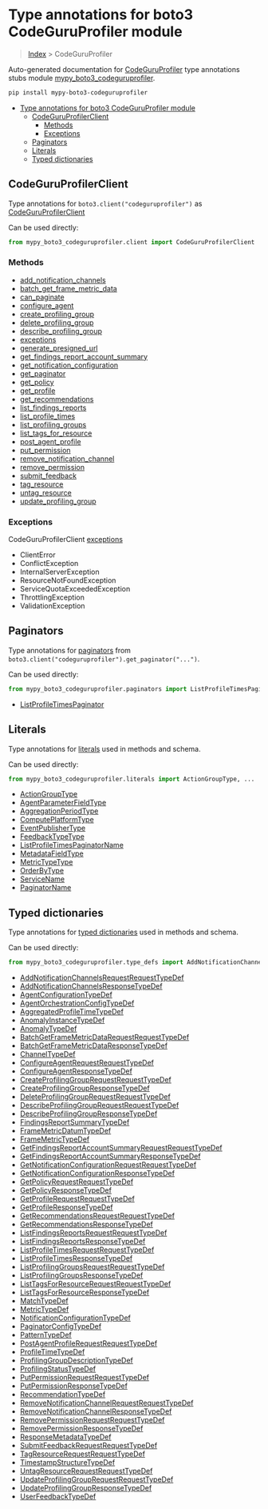 # Type annotations for boto3 CodeGuruProfiler module

> [Index](..) > CodeGuruProfiler

Auto-generated documentation for
[CodeGuruProfiler](https://boto3.amazonaws.com/v1/documentation/api/latest/reference/services/codeguruprofiler.html#CodeGuruProfiler)
type annotations stubs module
[mypy_boto3_codeguruprofiler](https://pypi.org/project/mypy-boto3-codeguruprofiler/).

```bash
pip install mypy-boto3-codeguruprofiler
```

- [Type annotations for boto3 CodeGuruProfiler module](#type-annotations-for-boto3-codeguruprofiler-module)
  - [CodeGuruProfilerClient](#codeguruprofilerclient)
    - [Methods](#methods)
    - [Exceptions](#exceptions)
  - [Paginators](#paginators)
  - [Literals](#literals)
  - [Typed dictionaries](#typed-dictionaries)

## CodeGuruProfilerClient

Type annotations for `boto3.client("codeguruprofiler")` as
[CodeGuruProfilerClient](./client.md)

Can be used directly:

```python
from mypy_boto3_codeguruprofiler.client import CodeGuruProfilerClient
```

### Methods

- [add_notification_channels](./client.md#add_notification_channels)
- [batch_get_frame_metric_data](./client.md#batch_get_frame_metric_data)
- [can_paginate](./client.md#can_paginate)
- [configure_agent](./client.md#configure_agent)
- [create_profiling_group](./client.md#create_profiling_group)
- [delete_profiling_group](./client.md#delete_profiling_group)
- [describe_profiling_group](./client.md#describe_profiling_group)
- [exceptions](./client.md#exceptions)
- [generate_presigned_url](./client.md#generate_presigned_url)
- [get_findings_report_account_summary](./client.md#get_findings_report_account_summary)
- [get_notification_configuration](./client.md#get_notification_configuration)
- [get_paginator](./client.md#get_paginator)
- [get_policy](./client.md#get_policy)
- [get_profile](./client.md#get_profile)
- [get_recommendations](./client.md#get_recommendations)
- [list_findings_reports](./client.md#list_findings_reports)
- [list_profile_times](./client.md#list_profile_times)
- [list_profiling_groups](./client.md#list_profiling_groups)
- [list_tags_for_resource](./client.md#list_tags_for_resource)
- [post_agent_profile](./client.md#post_agent_profile)
- [put_permission](./client.md#put_permission)
- [remove_notification_channel](./client.md#remove_notification_channel)
- [remove_permission](./client.md#remove_permission)
- [submit_feedback](./client.md#submit_feedback)
- [tag_resource](./client.md#tag_resource)
- [untag_resource](./client.md#untag_resource)
- [update_profiling_group](./client.md#update_profiling_group)

### Exceptions

CodeGuruProfilerClient [exceptions](./client.md#exceptions)

- ClientError
- ConflictException
- InternalServerException
- ResourceNotFoundException
- ServiceQuotaExceededException
- ThrottlingException
- ValidationException

## Paginators

Type annotations for [paginators](./paginators.md) from
`boto3.client("codeguruprofiler").get_paginator("...")`.

Can be used directly:

```python
from mypy_boto3_codeguruprofiler.paginators import ListProfileTimesPaginator, ...
```

- [ListProfileTimesPaginator](./paginators.md#listprofiletimespaginator)

## Literals

Type annotations for [literals](./literals.md) used in methods and schema.

Can be used directly:

```python
from mypy_boto3_codeguruprofiler.literals import ActionGroupType, ...
```

- [ActionGroupType](./literals.md#actiongrouptype)
- [AgentParameterFieldType](./literals.md#agentparameterfieldtype)
- [AggregationPeriodType](./literals.md#aggregationperiodtype)
- [ComputePlatformType](./literals.md#computeplatformtype)
- [EventPublisherType](./literals.md#eventpublishertype)
- [FeedbackTypeType](./literals.md#feedbacktypetype)
- [ListProfileTimesPaginatorName](./literals.md#listprofiletimespaginatorname)
- [MetadataFieldType](./literals.md#metadatafieldtype)
- [MetricTypeType](./literals.md#metrictypetype)
- [OrderByType](./literals.md#orderbytype)
- [ServiceName](./literals.md#servicename)
- [PaginatorName](./literals.md#paginatorname)

## Typed dictionaries

Type annotations for [typed dictionaries](./type_defs.md) used in methods and
schema.

Can be used directly:

```python
from mypy_boto3_codeguruprofiler.type_defs import AddNotificationChannelsRequestRequestTypeDef, ...
```

- [AddNotificationChannelsRequestRequestTypeDef](./type_defs.md#addnotificationchannelsrequestrequesttypedef)
- [AddNotificationChannelsResponseTypeDef](./type_defs.md#addnotificationchannelsresponsetypedef)
- [AgentConfigurationTypeDef](./type_defs.md#agentconfigurationtypedef)
- [AgentOrchestrationConfigTypeDef](./type_defs.md#agentorchestrationconfigtypedef)
- [AggregatedProfileTimeTypeDef](./type_defs.md#aggregatedprofiletimetypedef)
- [AnomalyInstanceTypeDef](./type_defs.md#anomalyinstancetypedef)
- [AnomalyTypeDef](./type_defs.md#anomalytypedef)
- [BatchGetFrameMetricDataRequestRequestTypeDef](./type_defs.md#batchgetframemetricdatarequestrequesttypedef)
- [BatchGetFrameMetricDataResponseTypeDef](./type_defs.md#batchgetframemetricdataresponsetypedef)
- [ChannelTypeDef](./type_defs.md#channeltypedef)
- [ConfigureAgentRequestRequestTypeDef](./type_defs.md#configureagentrequestrequesttypedef)
- [ConfigureAgentResponseTypeDef](./type_defs.md#configureagentresponsetypedef)
- [CreateProfilingGroupRequestRequestTypeDef](./type_defs.md#createprofilinggrouprequestrequesttypedef)
- [CreateProfilingGroupResponseTypeDef](./type_defs.md#createprofilinggroupresponsetypedef)
- [DeleteProfilingGroupRequestRequestTypeDef](./type_defs.md#deleteprofilinggrouprequestrequesttypedef)
- [DescribeProfilingGroupRequestRequestTypeDef](./type_defs.md#describeprofilinggrouprequestrequesttypedef)
- [DescribeProfilingGroupResponseTypeDef](./type_defs.md#describeprofilinggroupresponsetypedef)
- [FindingsReportSummaryTypeDef](./type_defs.md#findingsreportsummarytypedef)
- [FrameMetricDatumTypeDef](./type_defs.md#framemetricdatumtypedef)
- [FrameMetricTypeDef](./type_defs.md#framemetrictypedef)
- [GetFindingsReportAccountSummaryRequestRequestTypeDef](./type_defs.md#getfindingsreportaccountsummaryrequestrequesttypedef)
- [GetFindingsReportAccountSummaryResponseTypeDef](./type_defs.md#getfindingsreportaccountsummaryresponsetypedef)
- [GetNotificationConfigurationRequestRequestTypeDef](./type_defs.md#getnotificationconfigurationrequestrequesttypedef)
- [GetNotificationConfigurationResponseTypeDef](./type_defs.md#getnotificationconfigurationresponsetypedef)
- [GetPolicyRequestRequestTypeDef](./type_defs.md#getpolicyrequestrequesttypedef)
- [GetPolicyResponseTypeDef](./type_defs.md#getpolicyresponsetypedef)
- [GetProfileRequestRequestTypeDef](./type_defs.md#getprofilerequestrequesttypedef)
- [GetProfileResponseTypeDef](./type_defs.md#getprofileresponsetypedef)
- [GetRecommendationsRequestRequestTypeDef](./type_defs.md#getrecommendationsrequestrequesttypedef)
- [GetRecommendationsResponseTypeDef](./type_defs.md#getrecommendationsresponsetypedef)
- [ListFindingsReportsRequestRequestTypeDef](./type_defs.md#listfindingsreportsrequestrequesttypedef)
- [ListFindingsReportsResponseTypeDef](./type_defs.md#listfindingsreportsresponsetypedef)
- [ListProfileTimesRequestRequestTypeDef](./type_defs.md#listprofiletimesrequestrequesttypedef)
- [ListProfileTimesResponseTypeDef](./type_defs.md#listprofiletimesresponsetypedef)
- [ListProfilingGroupsRequestRequestTypeDef](./type_defs.md#listprofilinggroupsrequestrequesttypedef)
- [ListProfilingGroupsResponseTypeDef](./type_defs.md#listprofilinggroupsresponsetypedef)
- [ListTagsForResourceRequestRequestTypeDef](./type_defs.md#listtagsforresourcerequestrequesttypedef)
- [ListTagsForResourceResponseTypeDef](./type_defs.md#listtagsforresourceresponsetypedef)
- [MatchTypeDef](./type_defs.md#matchtypedef)
- [MetricTypeDef](./type_defs.md#metrictypedef)
- [NotificationConfigurationTypeDef](./type_defs.md#notificationconfigurationtypedef)
- [PaginatorConfigTypeDef](./type_defs.md#paginatorconfigtypedef)
- [PatternTypeDef](./type_defs.md#patterntypedef)
- [PostAgentProfileRequestRequestTypeDef](./type_defs.md#postagentprofilerequestrequesttypedef)
- [ProfileTimeTypeDef](./type_defs.md#profiletimetypedef)
- [ProfilingGroupDescriptionTypeDef](./type_defs.md#profilinggroupdescriptiontypedef)
- [ProfilingStatusTypeDef](./type_defs.md#profilingstatustypedef)
- [PutPermissionRequestRequestTypeDef](./type_defs.md#putpermissionrequestrequesttypedef)
- [PutPermissionResponseTypeDef](./type_defs.md#putpermissionresponsetypedef)
- [RecommendationTypeDef](./type_defs.md#recommendationtypedef)
- [RemoveNotificationChannelRequestRequestTypeDef](./type_defs.md#removenotificationchannelrequestrequesttypedef)
- [RemoveNotificationChannelResponseTypeDef](./type_defs.md#removenotificationchannelresponsetypedef)
- [RemovePermissionRequestRequestTypeDef](./type_defs.md#removepermissionrequestrequesttypedef)
- [RemovePermissionResponseTypeDef](./type_defs.md#removepermissionresponsetypedef)
- [ResponseMetadataTypeDef](./type_defs.md#responsemetadatatypedef)
- [SubmitFeedbackRequestRequestTypeDef](./type_defs.md#submitfeedbackrequestrequesttypedef)
- [TagResourceRequestRequestTypeDef](./type_defs.md#tagresourcerequestrequesttypedef)
- [TimestampStructureTypeDef](./type_defs.md#timestampstructuretypedef)
- [UntagResourceRequestRequestTypeDef](./type_defs.md#untagresourcerequestrequesttypedef)
- [UpdateProfilingGroupRequestRequestTypeDef](./type_defs.md#updateprofilinggrouprequestrequesttypedef)
- [UpdateProfilingGroupResponseTypeDef](./type_defs.md#updateprofilinggroupresponsetypedef)
- [UserFeedbackTypeDef](./type_defs.md#userfeedbacktypedef)
